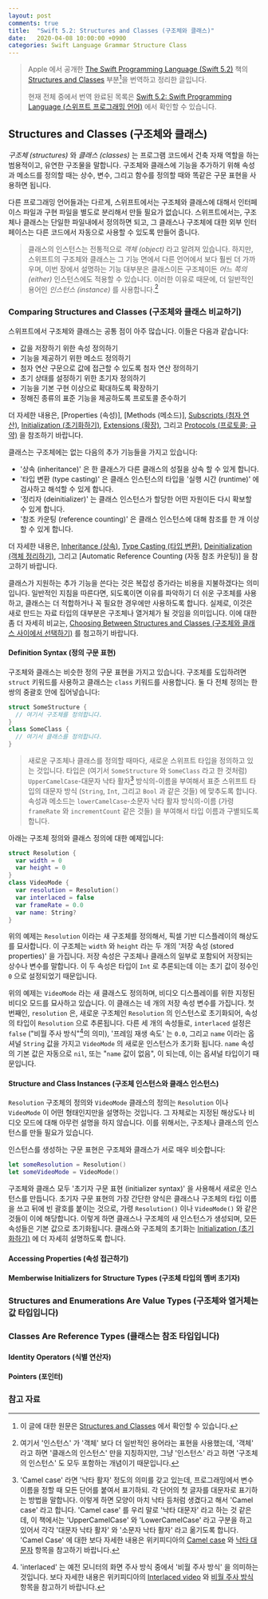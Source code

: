 ```yaml
---
layout: post
comments: true
title:  "Swift 5.2: Structures and Classes (구조체와 클래스)"
date:   2020-04-08 10:00:00 +0900
categories: Swift Language Grammar Structure Class
---
```


> Apple 에서 공개한 [The Swift Programming Language (Swift 5.2)](https://docs.swift.org/swift-book/) 책의 [Structures and Classes](https://docs.swift.org/swift-book/LanguageGuide/ClassesAndStructures.html) 부분[^Structures-and-Classes]을 번역하고 정리한 글입니다.
>
> 현재 전체 중에서 번역 완료된 목록은 [Swift 5.2: Swift Programming Language (스위프트 프로그래밍 언어)](http://xho95.github.io/swift/programming/language/grammar/2017/02/27/The-Swift-Programming-Language.html) 에서 확인할 수 있습니다.

## Structures and Classes (구조체와 클래스)

_구조체 (structures)_ 와 _클래스 (classes)_ 는 프로그램 코드에서 건축 자재 역할을 하는 범용적이고, 유연한 구조물을 말합니다. 구조체와 클래스에 기능을 추가하기 위해 속성과 메소드를 정의할 때는 상수, 변수, 그리고 함수를 정의할 때와 똑같은 구문 표현을 사용하면 됩니다.

다른 프로그래밍 언어들과는 다르게, 스위프트에서는 구조체와 클래스에 대해서 인터페이스 파일과 구현 파일을 별도로 분리해서 만들 필요가 없습니다. 스위프트에서는, 구조체나 클래스는 단일한 파일내에서 정의하면 되고, 그 클래스나 구조체에 대한 외부 인터페이스는 다른 코드에서 자동으로 사용할 수 있도록 만들어 줍니다.

> 클래스의 인스턴스는 전통적으로 _객체 (object)_ 라고 알려져 있습니다. 하지만, 스위프트의 구조체와 클래스는 그 기능 면에서 다른 언어에서 보다 훨씬 더 가까우며, 이번 장에서 설명하는 기능 대부분은 클래스이든 구조체이든 _어느 쪽의 (either)_ 인스턴스에도 적용할 수 있습니다. 이러한 이유로 때문에, 더 일반적인 용어인 _인스턴스 (instance)_ 를 사용합니다.[^object-instance]

### Comparing Structures and Classes (구조체와 클래스 비교하기)

스위프트에서 구조체와 클래스는 공통 점이 아주 많습니다. 이들은 다음과 같습니다:

* 값을 저장하기 위한 속성 정의하기
* 기능을 제공하기 위한 메소드 정의하기
* 첨자 연산 구문으로 값에 접근할 수 있도록 첨자 연산 정의하기
* 초기 상태를 설정하기 위한 초기자 정의하기
* 기능을 기본 구현 이상으로 확대하도록 확장하기
* 정해진 종류의 표준 기능을 제공하도록 프로토콜 준수하기

더 자세한 내용은, [Properties (속성)], [Methods (메소드)], [Subscripts (첨자 연산)](http://xho95.github.io/swift/language/grammar/subscripts/2020/03/15/Subscripts.html), [Initialization (초기화하기)](http://xho95.github.io/xcode/swift/grammar/initialization/2016/01/23/Initialization.html), [Extensions (확장)](http://xho95.github.io/xcode/swift/grammar/extensions/2016/01/19/Extensions.html), 그리고 [Protocols (프로토콜; 규약)](http://xho95.github.io/swift/language/grammar/protocol/2016/03/03/Protocols.html) 을 참조하기 바랍니다.

클래스는 구조체에는 없는 다음의 추가 기능들을 가지고 있습니다:

* '상속 (inheritance)' 은 한 클래스가 다른 클래스의 성질을 상속 할 수 있게 합니다.
* '타입 변환 (type casting)' 은 클래스 인스턴스의 타입을 '실행 시간 (runtime)' 에 검사하고 해석할 수 있게 합니다.
* '정리자 (deinitializer)' 는 클래스 인스턴스가 할당한 어떤 자원이든 다시 확보할 수 있게 합니다.
* '참조 카운팅 (reference counting)' 은 클래스 인스턴스에 대해 참조를 한 개 이상 할 수 있게 합니다.

더 자세한 내용은, [Inheritance (상속)](http://xho95.github.io/swift/language/grammar/inheritance/2020/03/31/Inheritance.html), [Type Casting (타입 변환)](http://xho95.github.io/swift/language/grammar/type/casting/2020/03/31/Type-Casting.html), [Deinitialization (객체 정리하기)](http://xho95.github.io/swift/language/grammar/deinitialization/2017/03/02/Deinitialization.html), 그리고 [Automatic Reference Counting (자동 참조 카운팅)] 을 참고하기 바랍니다.

클래스가 지원하는 추가 기능을 쓴다는 것은 복잡성 증가라는 비용을 지불하겠다는 의미입니다. 일반적인 지침을 따른다면, 되도록이면 이유를 파악하기 더 쉬운 구조체를 사용하고, 클래스는 더 적합하거나 꼭 필요한 경우에만 사용하도록 합니다. 실제로, 이것은 새로 만드는 자료 타입의 대부분은 구조체나 열거체가 될 것임을 의미입니다. 이에 대한 좀 더 자세히 비교는, [Choosing Between Structures and Classes (구조체와 클래스 사이에서 선택하기)](https://developer.apple.com/documentation/swift/choosing_between_structures_and_classes) 를 첨고하기 바랍니다.

#### Definition Syntax (정의 구문 표현)

구조체와 클래스는 비슷한 정의 구문 표현을 가지고 있습니다. 구조체를 도입하려면 `struct` 키워드를 사용하고 클래스는 `class` 키워드를 사용합니다. 둘 다 전체 정의는 한 쌍의 중괄호 안에 집어넣습니다:

```swift
struct SomeStructure {
  // 여기서 구조체를 정의합니다.
}
class SomeClass {
  // 여기서 클래스를 정의합니다.
}
```

> 새로운 구조체나 클래스를 정의할 때마다, 새로운 스위프트 타입을 정의하고 있는 것입니다. 타입은 (여기서 `SomeStructure` 와 `SomeClass` 라고 한 것처럼) `UpperCamelCase`-대문자 낙타 활자[^uppser-camel-case] 방식의-이름을 부여해서 표준 스위프트 타입의 대문자 방식 (`String`, `Int`, 그리고 `Bool` 과 같은 것들) 에 맞추도록 합니다. 속성과 메소드는 `lowerCamelCase`-소문자 낙타 활자 방식의-이름 (가령 `frameRate` 와 `incrementCount` 같은 것들) 을 부여해서 타입 이름과 구별되도록 합니다.

아래는 구조체 정의와 클래스 정의에 대한 예제입니다:

```swift
struct Resolution {
  var width = 0
  var height = 0
}
class VideoMode {
  var resolution = Resolution()
  var interlaced = false
  var frameRate = 0.0
  var name: String?
}
```

위의 예제는 `Resolution` 이라는 새 구조체를 정의해서, 픽셀 기반 디스플레이의 해상도를 묘사합니다. 이 구조체는 `width` 와 `height` 라는 두 개의 '저장 속성 (stored properties)' 을 가집니다. 저장 속성은 구조체나 클래스의 일부로 포함되어 저장되는 상수나 변수를 말합니다. 이 두 속성은 타입이 `Int` 로 추론되는데 이는 초기 값이 정수인 `0` 으로 설정되었기 때문입니다.

위의 예제는 `VideoMode` 라는 새 클래스도 정의하며, 비디오 디스플레이를 위한 지정된 비디오 모드를 묘사하고 있습니다. 이 클래스는 네 개의 저장 속성 변수를 가집니다. 첫 번째인, `resolution` 은, 새로운 구조체인 `Resolution` 의 인스턴스로 초기화되어, 속성의 타입이 `Resolution` 으로 추론됩니다. 다른 세 개의 속성들로, `interlaced` 설정은 `false` ("비월 주사 방식"[^interlaced]의 의미), '프레임 재생 속도' 는 `0.0`, 그리고 `name` 이라는 옵셔널 `String` 값을 가지고 `VideoMode` 의 새로운 인스턴스가 초기화 됩니다. `name` 속성의 기본 값은 자동으로 `nil`, 또는 "`name` 값이 없음", 이 되는데, 이는 옵셔널 타입이기 때문입니다.

#### Structure and Class Instances (구조체 인스턴스와 클래스 인스턴스)

`Resolution` 구조체의 정의와 `VideoMode` 클래스의 정의는 `Resolution` 이나 `VideoMode` 이 어떤 형태인지만을 설명하는 것입니다. 그 자체로는 지정된 해상도나 비디오 모드에 대해 아무런 설명을 하지 않습니다. 이를 위해서는, 구조체나 클래스의 인스턴스를 만들 필요가 있습니다.

인스턴스를 생성하는 구문 표현은 구조체와 클래스가 서로 매우 비슷합니다:

```swift
let someResolution = Resolution()
let someVideoMode = VideoMode()
```

구조체와 클래스 모두 '초기자 구문 표현 (initializer syntax)' 을 사용해서 새로운 인스턴스를 만듭니다. 초기자 구문 표현의 가장 간단한 양식은 클래스나 구조체의 타입 이름을 쓰고 뒤에 빈 괄호를 붙이는 것으로, 가령 `Resolution()` 이나 `VideoMode()` 와 같은 것들이 이에 해당합니다. 이렇게 하면 클래스나 구조체의 새 인스턴스가 생성되며, 모든 속성들은 기본 값으로 초기화됩니다. 클래스와 구조체의 초기화는 [Initialization (초기화하기)](http://xho95.github.io/xcode/swift/grammar/initialization/2016/01/23/Initialization.html) 에 더 자세히 설명하도록 합니다.

#### Accessing Properties (속성 접근하기)

#### Memberwise Initializers for Structure Types (구조체 타입의 멤버 초기자)

### Structures and Enumerations Are Value Types (구조체와 열거체는 값 타입입니다)

### Classes Are Reference Types (클래스는 참조 타입입니다)

#### Identity Operators (식별 연산자)

#### Pointers (포인터)

### 참고 자료

[^Structures-and-Classes]: 이 글에 대한 원문은 [Structures and Classes](https://docs.swift.org/swift-book/LanguageGuide/ClassesAndStructures.html) 에서 확인할 수 있습니다.

[^object-instance]: 여기서 '인스턴스' 가 '객체' 보다 더 일반적인 용어라는 표현을 사용했는데, '객체' 라고 하면 '클래스의 인스턴스' 만을 지칭하지만, 그냥 '인스턴스' 라고 하면 '구조체의 인스턴스' 도 모두 포함하는 개념이기 때문입니다.

[^uppser-camel-case]: 'Camel case' 라면 '낙타 활자' 정도의 의미를 갖고 있는데, 프로그래밍에서 변수 이름을 정할 때 모든 단어를 붙여서 표기하되. 각 단어의 첫 글자를 대문자로 표기하는 방법을 말합니다. 이렇게 하면 모양이 마치 낙타 등처럼 생겼다고 해서 'Camel case' 라고 합니다. 'Camel case' 를 우리 말로 '낙타 대문자' 라고 하는 것 같은데, 이 책에서는 'UpperCamelCase' 와 'LowerCamelCase' 라고 구분을 하고 있어서 각각 '대문자 낙타 활자' 와 '소문자 낙타 활자' 라고 옮기도록 합니다. 'Camel Case' 에 대한 보다 자세한 내용은 위키피디아의 [Camel case](https://en.wikipedia.org/wiki/Camel_case) 와 [낙타 대문자](https://ko.wikipedia.org/wiki/낙타_대문자) 항목을 참고하기 바랍니다.

[^interlaced]: 'interlaced' 는 예전 모니터의 화면 주사 방식 중에서 '비월 주사 방식' 을 의미하는 것입니다. 보다 자세한 내용은 위키피디아의 [Interlaced video](https://en.wikipedia.org/wiki/Interlaced_video) 와 [비월 주사 방식](https://ko.wikipedia.org/wiki/비월_주사_방식) 항목을 참고하기 바랍니다.
